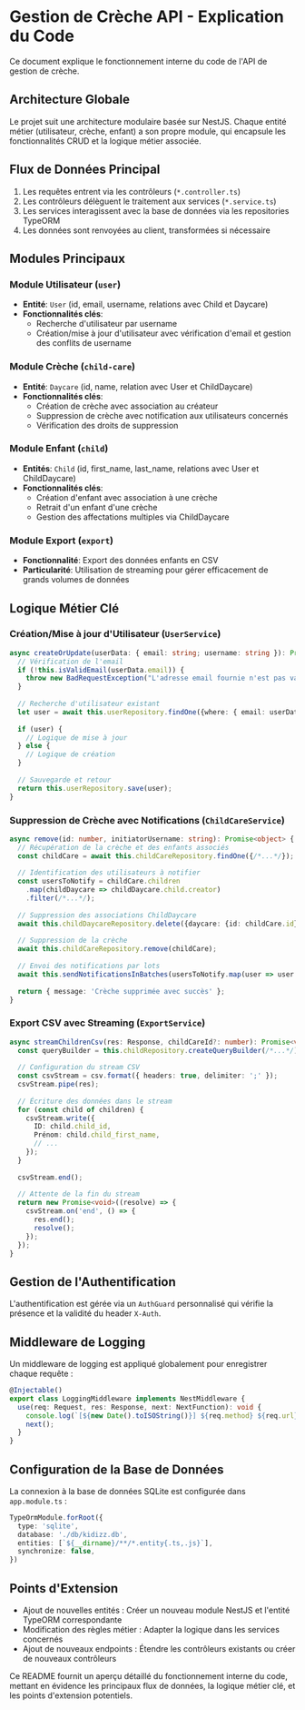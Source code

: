 # Gestion de Crèche API - Explication du Code

Ce document explique le fonctionnement interne du code de l'API de gestion de crèche.

## Architecture Globale

Le projet suit une architecture modulaire basée sur NestJS. Chaque entité métier (utilisateur, crèche, enfant) a son propre module, qui encapsule les fonctionnalités CRUD et la logique métier associée.

## Flux de Données Principal

1. Les requêtes entrent via les contrôleurs (`*.controller.ts`)
2. Les contrôleurs délèguent le traitement aux services (`*.service.ts`)
3. Les services interagissent avec la base de données via les repositories TypeORM
4. Les données sont renvoyées au client, transformées si nécessaire

## Modules Principaux

### Module Utilisateur (`user`)

- **Entité**: `User` (id, email, username, relations avec Child et Daycare)
- **Fonctionnalités clés**:
  - Recherche d'utilisateur par username
  - Création/mise à jour d'utilisateur avec vérification d'email et gestion des conflits de username

### Module Crèche (`child-care`)

- **Entité**: `Daycare` (id, name, relation avec User et ChildDaycare)
- **Fonctionnalités clés**:
  - Création de crèche avec association au créateur
  - Suppression de crèche avec notification aux utilisateurs concernés
  - Vérification des droits de suppression

### Module Enfant (`child`)

- **Entités**: `Child` (id, first_name, last_name, relations avec User et ChildDaycare)
- **Fonctionnalités clés**:
  - Création d'enfant avec association à une crèche
  - Retrait d'un enfant d'une crèche
  - Gestion des affectations multiples via ChildDaycare

### Module Export (`export`)

- **Fonctionnalité**: Export des données enfants en CSV
- **Particularité**: Utilisation de streaming pour gérer efficacement de grands volumes de données

## Logique Métier Clé

### Création/Mise à jour d'Utilisateur (`UserService`)

```typescript
async createOrUpdate(userData: { email: string; username: string }): Promise<User> {
  // Vérification de l'email
  if (!this.isValidEmail(userData.email)) {
    throw new BadRequestException("L'adresse email fournie n'est pas valide");
  }
  
  // Recherche d'utilisateur existant
  let user = await this.userRepository.findOne({where: { email: userData.email }});
  
  if (user) {
    // Logique de mise à jour
  } else {
    // Logique de création
  }
  
  // Sauvegarde et retour
  return this.userRepository.save(user);
}
```

### Suppression de Crèche avec Notifications (`ChildCareService`)

```typescript
async remove(id: number, initiatorUsername: string): Promise<object> {
  // Récupération de la crèche et des enfants associés
  const childCare = await this.childCareRepository.findOne({/*...*/});
  
  // Identification des utilisateurs à notifier
  const usersToNotify = childCare.children
    .map(childDaycare => childDaycare.child.creator)
    .filter(/*...*/);
  
  // Suppression des associations ChildDaycare
  await this.childDaycareRepository.delete({daycare: {id: childCare.id}});
  
  // Suppression de la crèche
  await this.childCareRepository.remove(childCare);
  
  // Envoi des notifications par lots
  await this.sendNotificationsInBatches(usersToNotify.map(user => user.email));
  
  return { message: 'Crèche supprimée avec succès' };
}
```

### Export CSV avec Streaming (`ExportService`)

```typescript
async streamChildrenCsv(res: Response, childCareId?: number): Promise<void> {
  const queryBuilder = this.childRepository.createQueryBuilder(/*...*/);
  
  // Configuration du stream CSV
  const csvStream = csv.format({ headers: true, delimiter: ';' });
  csvStream.pipe(res);
  
  // Écriture des données dans le stream
  for (const child of children) {
    csvStream.write({
      ID: child.child_id,
      Prénom: child.child_first_name,
      // ...
    });
  }
  
  csvStream.end();
  
  // Attente de la fin du stream
  return new Promise<void>((resolve) => {
    csvStream.on('end', () => {
      res.end();
      resolve();
    });
  });
}
```

## Gestion de l'Authentification

L'authentification est gérée via un `AuthGuard` personnalisé qui vérifie la présence et la validité du header `X-Auth`.

## Middleware de Logging

Un middleware de logging est appliqué globalement pour enregistrer chaque requête :

```typescript
@Injectable()
export class LoggingMiddleware implements NestMiddleware {
  use(req: Request, res: Response, next: NextFunction): void {
    console.log(`[${new Date().toISOString()}] ${req.method} ${req.url}`);
    next();
  }
}
```

## Configuration de la Base de Données

La connexion à la base de données SQLite est configurée dans `app.module.ts` :

```typescript
TypeOrmModule.forRoot({
  type: 'sqlite',
  database: './db/kidizz.db',
  entities: [`${__dirname}/**/*.entity{.ts,.js}`],
  synchronize: false,
})
```

## Points d'Extension

- Ajout de nouvelles entités : Créer un nouveau module NestJS et l'entité TypeORM correspondante
- Modification des règles métier : Adapter la logique dans les services concernés
- Ajout de nouveaux endpoints : Étendre les contrôleurs existants ou créer de nouveaux contrôleurs

Ce README fournit un aperçu détaillé du fonctionnement interne du code, mettant en évidence les principaux flux de données, la logique métier clé, et les points d'extension potentiels.